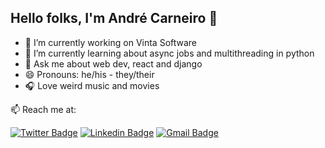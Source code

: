 ## Hello folks, I'm André Carneiro 👋

- 🔭 I’m currently working on Vinta Software
- 🌱 I’m currently learning about async jobs and multithreading in python
- 💬 Ask me about web dev, react and django
- 😄 Pronouns: he/his - they/their
- 🎧 Love weird music and movies


📫 Reach me at:

[![Twitter Badge](https://img.shields.io/badge/Twitter-1A8CD8?style=for-the-badge&logo=twitter&logoColor=white)](https://twitter.com/andrenet0)
[![Linkedin Badge](https://img.shields.io/badge/LinkedIn-0077B5?style=for-the-badge&logo=linkedin&logoColor=white)](https://www.linkedin.com/in/andrent/)
[![Gmail Badge](https://img.shields.io/badge/Gmail-D14836?style=for-the-badge&logo=gmail&logoColor=white)](mailto:jandrecneto@gmail.com)
